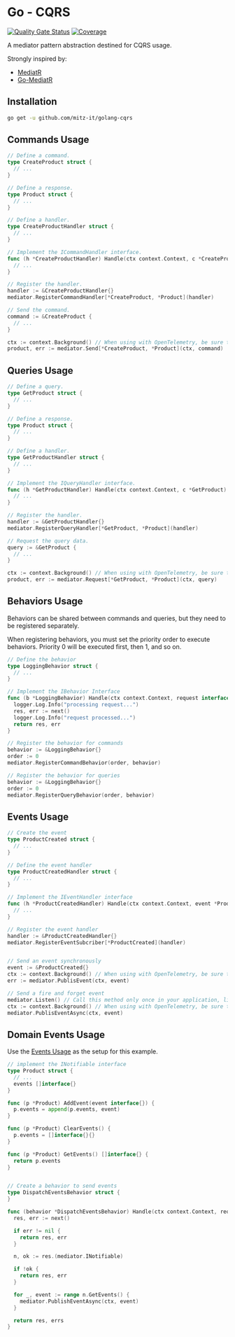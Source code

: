 # Go - CQRS

[![Quality Gate Status](https://sonarcloud.io/api/project_badges/measure?project=mitz-it_golang-cqrs&metric=alert_status)](https://sonarcloud.io/summary/new_code?id=mitz-it_golang-cqrs) [![Coverage](https://sonarcloud.io/api/project_badges/measure?project=mitz-it_golang-cqrs&metric=coverage)](https://sonarcloud.io/summary/new_code?id=mitz-it_golang-cqrs)

A mediator pattern abstraction destined for CQRS usage.

Strongly inspired by:

- [MediatR](https://github.com/jbogard/MediatR)
- [Go-MediatR](https://github.com/mehdihadeli/Go-MediatR)

## Installation

```bash
go get -u github.com/mitz-it/golang-cqrs
```

## Commands Usage

```go
// Define a command.
type CreateProduct struct {
  // ...
}

// Define a response.
type Product struct {
  // ...
}

// Define a handler.
type CreateProductHandler struct {
  // ...
}

// Implement the ICommandHandler interface.
func (h *CreateProductHandler) Handle(ctx context.Context, c *CreateProduct) (*Product, error) {
  // ...
}

// Register the handler.
handler := &CreateProductHandler{}
mediator.RegisterCommandHandler[*CreateProduct, *Product](handler)

// Send the command.
command := &CreateProduct {
  // ...
}

ctx := context.Background() // When using with OpenTelemetry, be sure to use the received context to propagate it.
product, err := mediator.Send[*CreateProduct, *Product](ctx, command)
```

## Queries Usage

```go
// Define a query.
type GetProduct struct {
  // ...
}

// Define a response.
type Product struct {
  // ...
}

// Define a handler.
type GetProductHandler struct {
  // ...
}

// Implement the IQueryHandler interface.
func (h *GetProductHandler) Handle(ctx context.Context, c *GetProduct) (*Product, error) {
  // ...
}

// Register the handler.
handler := &GetProductHandler{}
mediator.RegisterQueryHandler[*GetProduct, *Product](handler)

// Request the query data.
query := &GetProduct {
  // ...
}

ctx := context.Background() // When using with OpenTelemetry, be sure to use the received context to propagate it.
product, err := mediator.Request[*GetProduct, *Product](ctx, query)
```

## Behaviors Usage

Behaviors can be shared between commands and queries, but they need to be registered separately.

When registering behaviors, you must set the priority order to execute behaviors.
Priority 0 will be executed first, then 1, and so on.

```go
// Define the behavior
type LoggingBehavior struct {
  // ...
}

// Implement the IBehavior Interface
func (b *LoggingBehavior) Handle(ctx context.Context, request interface{}, next mediator.NextFunc) (interface{}, error) {
  logger.Log.Info("processing request...")
  res, err := next()
  logger.Log.Info("request processed...")
  return res, err
}

// Register the behavior for commands
behavior := &LoggingBehavior{}
order := 0
mediator.RegisterCommandBehavior(order, behavior)

// Register the behavior for queries
behavior := &LoggingBehavior{}
order := 0
mediator.RegisterQueryBehavior(order, behavior)
```

## Events Usage

```go
// Create the event
type ProductCreated struct {
  // ...
}

// Define the event handler
type ProductCreatedHandler struct {
  // ...
}

// Implement the IEventHandler interface
func (h *ProductCreatedHandler) Handle(ctx context.Context, event *ProductCreated) error {
  // ...
}

// Register the event handler
handler := &ProductCreatedHandler{}
mediator.RegisterEventSubcriber[*ProductCreated](handler)


// Send an event synchronously
event := &ProductCreated{}
ctx := context.Background() // When using with OpenTelemetry, be sure to use the received context to propagate it.
err := mediator.PublisEvent(ctx, event)

// Send a fire and forget event
mediator.Listen() // Call this method only once in your application, like at main.go
ctx := context.Background() // When using with OpenTelemetry, be sure to use the received context to propagate it.
mediator.PublisEventAsync(ctx, event)
```

## Domain Events Usage

Use the [Events Usage](#events-usage) as the setup for this example.

```go
// implement the INotifiable interface
type Product struct {
  // ...
  events []interface{}
}

func (p *Product) AddEvent(event interface{}) {
  p.events = append(p.events, event)
}

func (p *Product) ClearEvents() {
  p.events = []interface{}{}
}

func (p *Product) GetEvents() []interface{} {
  return p.events
}


// Create a behavior to send events
type DispatchEventsBehavior struct {
}

func (behavior *DispatchEventsBehavior) Handle(ctx context.Context, request interface{}, next mediator.NextFunc) (interface{}, error) {
  res, err := next()

  if err != nil {
    return res, err
  }

  n, ok := res.(mediator.INotifiable)

  if !ok {
    return res, err
  }

  for _, event := range n.GetEvents() {
    mediator.PublishEventAsync(ctx, event)
  }

  return res, errs
}
```